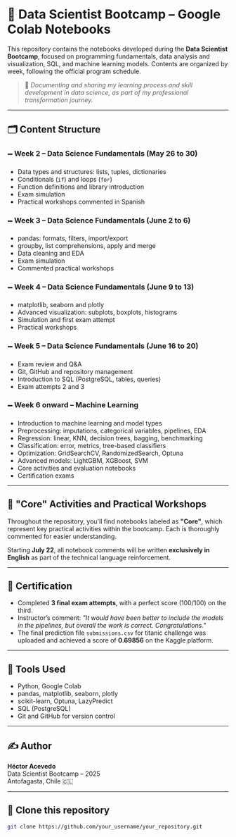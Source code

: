 # 📘 Data Scientist Bootcamp – Google Colab Notebooks

This repository contains the notebooks developed during the **Data Scientist Bootcamp**, focused on programming fundamentals, data analysis and visualization, SQL, and machine learning models. Contents are organized by week, following the official program schedule.

> 📌 *Documenting and sharing my learning process and skill development in data science, as part of my professional transformation journey.*

---

## 🗂️ Content Structure

### 🗕️ Week 2 – Data Science Fundamentals (May 26 to 30)
- Data types and structures: lists, tuples, dictionaries  
- Conditionals (`if`) and loops (`for`)  
- Function definitions and library introduction  
- Exam simulation  
- Practical workshops commented in Spanish

### 🗕️ Week 3 – Data Science Fundamentals (June 2 to 6)
- pandas: formats, filters, import/export  
- groupby, list comprehensions, apply and merge  
- Data cleaning and EDA  
- Exam simulation  
- Commented practical workshops

### 🗕️ Week 4 – Data Science Fundamentals (June 9 to 13)
- matplotlib, seaborn and plotly  
- Advanced visualization: subplots, boxplots, histograms  
- Simulation and first exam attempt  
- Practical workshops

### 🗕️ Week 5 – Data Science Fundamentals (June 16 to 20)
- Exam review and Q&A  
- Git, GitHub and repository management  
- Introduction to SQL (PostgreSQL, tables, queries)  
- Exam attempts 2 and 3

### 🗕️ Week 6 onward – Machine Learning
- Introduction to machine learning and model types  
- Preprocessing: imputations, categorical variables, pipelines, EDA  
- Regression: linear, KNN, decision trees, bagging, benchmarking  
- Classification: error, metrics, tree-based classifiers  
- Optimization: GridSearchCV, RandomizedSearch, Optuna  
- Advanced models: LightGBM, XGBoost, SVM  
- Core activities and evaluation notebooks  
- Certification exams

---

## 🔧 "Core" Activities and Practical Workshops

Throughout the repository, you'll find notebooks labeled as **"Core"**, which represent key practical activities within the bootcamp. Each is thoroughly commented for easier understanding.

Starting **July 22**, all notebook comments will be written **exclusively in English** as part of the technical language reinforcement.

---

## 🧪 Certification

- Completed **3 final exam attempts**, with a perfect score (100/100) on the third.  
- Instructor’s comment: *"It would have been better to include the models in the pipelines, but overall the work is correct. Congratulations."*  
- The final prediction file `submissions.csv` for titanic challenge was uploaded and achieved a score of **0.69856** on the Kaggle platform.

---

## 🧰 Tools Used

- Python, Google Colab  
- pandas, matplotlib, seaborn, plotly  
- scikit-learn, Optuna, LazyPredict  
- SQL (PostgreSQL)  
- Git and GitHub for version control

---

## ✍️ Author

**Héctor Acevedo**  
Data Scientist Bootcamp – 2025  
Antofagasta, Chile 🇨🇱

---

## 📌 Clone this repository

```bash
git clone https://github.com/your_username/your_repository.git


